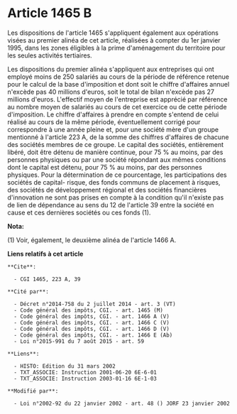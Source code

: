 # Article 1465 B

Les dispositions de l'article 1465 s'appliquent également aux opérations visées au premier alinéa de cet article, réalisées à
compter du 1er janvier 1995, dans les zones éligibles à la prime d'aménagement du territoire pour les seules activités
tertiaires.

Les dispositions du premier alinéa s'appliquent aux entreprises qui ont employé moins de 250 salariés au cours de la période
de référence retenue pour le calcul de la base d'imposition et dont soit le chiffre d'affaires annuel n'excède pas 40
millions d'euros, soit le total de bilan n'excède pas 27 millions d'euros. L'effectif moyen de l'entreprise est apprécié par
référence au nombre moyen de salariés au cours de cet exercice ou de cette période d'imposition. Le chiffre d'affaires à
prendre en compte s'entend de celui réalisé au cours de la même période, éventuellement corrigé pour correspondre à une année
pleine et, pour une société mère d'un groupe mentionné à l'article 223 A, de la somme des chiffres d'affaires de chacune des
sociétés membres de ce groupe. Le capital des sociétés, entièrement libéré, doit être détenu de manière continue, pour 75 %
au moins, par des personnes physiques ou par une société répondant aux mêmes conditions dont le capital est détenu, pour 75 %
au moins, par des personnes physiques. Pour la détermination de ce pourcentage, les participations des sociétés de capital-
risque, des fonds communs de placement à risques, des sociétés de développement régional et des sociétés financières
d'innovation ne sont pas prises en compte à la condition qu'il n'existe pas de lien de dépendance au sens du 12 de l'article
39 entre la société en cause et ces dernières sociétés ou ces fonds (1).

**Nota:**

(1) Voir, également, le deuxième alinéa de l'article 1466 A.

**Liens relatifs à cet article**

	**Cite**:

	  - CGI 1465, 223 A, 39

	**Cité par**:

	  - Décret n°2014-758 du 2 juillet 2014 - art. 3 (VT)
	  - Code général des impôts, CGI. - art. 1465 (M)
	  - Code général des impôts, CGI. - art. 1466 A (V)
	  - Code général des impôts, CGI. - art. 1466 C (V)
	  - Code général des impôts, CGI. - art. 1466 D (V)
	  - Code général des impôts, CGI. - art. 1466 E (Ab)
	  - Loi n°2015-991 du 7 août 2015 - art. 59

	**Liens**:

	  - HISTO: Edition du 31 mars 2002
	  - TXT_ASSOCIE: Instruction 2001-06-20 6E-6-01
	  - TXT_ASSOCIE: Instruction 2003-01-16 6E-1-03

	**Modifié par**:

	  - Loi n°2002-92 du 22 janvier 2002 - art. 48 () JORF 23 janvier 2002
